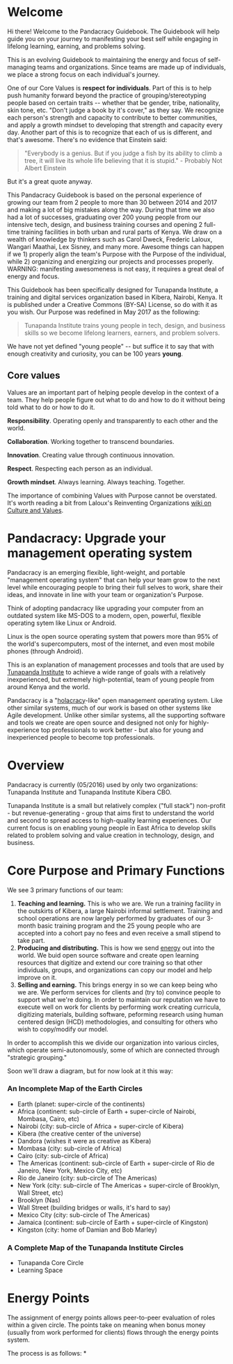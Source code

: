 # Welcome

Hi there! Welcome to the Pandacracy Guidebook. The Guidebook will help guide you on your journey to manifesting your best self while engaging in lifelong learning, earning, and problems solving.

This is an evolving Guidebook to maintaining the energy and focus of self-managing teams and organizations. Since teams are made up of individuals, we place a strong focus on each individual's journey. 

One of our Core Values is **respect for individuals**. Part of this is to help push humanity forward beyond the practice of grouping/stereotyping people based on certain traits -- whether that be gender, tribe, nationality, skin tone, etc. "Don't judge a book by it's cover," as they say. We recognize each person's strength and capacity to contribute to better communities, and apply a growth mindset to developing that strength and capacity every day. Another part of this is to recognize that each of us is different, and that's awesome. There's no evidence that Einstein said: 

>"Everybody is a genius. But if you judge a fish by its ability to climb a tree, it will live its whole life believing that it is stupid." - Probably Not Albert Einstein 

But it's a great quote anyway.

This Pandacracy Guidebook is based on the personal experience of growing our team from 2 people to more than 30 between 2014 and 2017 and making a lot of big mistakes along the way. During that time we also had a lot of successes, graduating over 200 young people from our intensive tech, design, and business training courses and opening 2 full-time training facilities in both urban and rural parts of Kenya. We draw on a wealth of knowledge by thinkers such as Carol Dweck, Frederic Laloux, Wangari Maathai, Lex Sisney, and many more. Awesome things can happen if we 1) properly align the team's Purpose with the Purpose of the individual, while 2) organizing and energizing our projects and processes properly. WARNING: manifesting awesomeness is not easy, it requires a great deal of energy and focus.

This Guidebook has been specifically designed for Tunapanda Institute, a training and digital services organization based in Kibera, Nairobi, Kenya. It is published under a Creative Commons (BY-SA) License, so do with it as you wish. Our Purpose was redefined in May 2017 as the following:

> Tunapanda Institute trains young people in tech, design, and business skills so we become lifelong learners, earners, and problem solvers.

We have not yet defined "young people" -- but suffice it to say that with enough creativity and curiosity, you can be 100 years **young**.

## Core values

Values are an important part of helping people develop in the context of a team. They help people figure out what to do and how to do it without being told what to do or how to do it.

**Responsibility**. Operating openly and transparently to each other and the world.

**Collaboration**. Working together to transcend boundaries.

**Innovation**. Creating value through continuous innovation.

**Respect**. Respecting each person as an individual.

**Growth mindset**. Always learning. Always teaching. Together.

The importance of combining Values with Purpose cannot be overstated. It's worth reading a bit from Laloux's Reinventing Organizations [wiki on Culture and Values](http://www.reinventingorganizationswiki.com/Culture_and_Values).

# Pandacracy: Upgrade your management operating system 
Pandacracy is an emerging flexible, light-weight, and portable "management operating system" that can help your team grow to the next level while encouraging people to bring their full selves to work, share their ideas, and innovate in line with your team or organization's Purpose.

Think of adopting pandacracy like upgrading your computer from an outdated system like MS-DOS to a modern, open, powerful, flexible operating sytem like Linux or Android. 

Linux is the open source operating system that powers more than 95% of the world's supercomputers, most of the internet, and even most mobile phones (through Android).

This is an explanation of management processes and tools that are used by [Tunapanda Institute](www.tunapanda.org) to achieve a wide range of goals with a relatively inexperienced, but extremely high-potential, team of young people from around Kenya and the world.

Pandacracy is a "[holacracy](http://www.holacracy.org/how-it-works/)-like" open management operating system. Like other similar systems, much of our work is based on other systems like Agile development. Unlike other similar systems, all the supporting software and tools we create are open source and designed not only for highly-experience top professionals to work better - but also for young and inexperienced people to become top professionals.

# Overview
Pandacracy is currently (05/2016) used by only two organizations: Tunapanda Institute and Tunapanda Institute Kibera CBO.

Tunapanda Institute is a small but relatively complex ("full stack") non-profit - but revenue-generating - group that aims first to understand the world and second to spread access to high-quality learning experiences. Our current focus is on enabling young people in East Africa to develop skills related to problem solving and value creation in technology, design, and business.

# Core Purpose and Primary Functions

We see 3 primary functions of our team:

1. **Teaching and learning.** This is who we are. We run a training facility in the outskirts of Kibera, a large Nairobi informal settlement. Training and school operations are now largely performed by graduates of our 3-month basic training program and the 25 young people who are accepted into a cohort pay no fees and even receive a small stipend to take part.
2. **Producing and distributing.** This is how we send [energy](http://organizationalphysics.com/2012/02/20/the-universal-success-formula/) out into the world. We buid open source software and create open learning resources that digitize and extend our core training so that other individuals, groups, and organizations can copy our model and help improve on it.
3. **Selling and earning.** This brings energy in so we can keep being who we are. We perform services for clients and (try to) convince people to support what we're doing. In order to maintain our reputation we have to execute well on work for clients by performing work creating curricula, digitizing materials, building software, peforming research using human centered design (HCD) methodologies, and consulting for others who wish to copy/modify our model.

In order to accomplish this we divide our organization into various circles, which operate semi-autonomously, some of which are connected through "strategic grouping."

Soon we'll draw a diagram, but for now look at it this way:

### An Incomplete Map of the Earth Circles

* Earth (planet: super-circle of the continents)
 * Africa (continent: sub-circle of Earth + super-circle of Nairobi, Mombasa, Cairo, etc)
  * Nairobi (city: sub-circle of Africa + super-circle of Kibera)
   * Kibera (the creative center of the universe)
   * Dandora (wishes it were as creative as Kibera)
  * Mombasa (city: sub-circle of Africa)
  * Cairo (city: sub-circle of Africa)
 * The Americas (continent: sub-circle of Earth + super-circle of Rio de Janeiro, New York, Mexico City, etc)
  * Rio de Janeiro (city: sub-circle of The Americas)
  * New York (city: sub-circle of The Americas + super-circle of Brooklyn, Wall Street, etc)
   * Brooklyn (Nas)
   * Wall Street (building bridges or walls, it's hard to say)
  * Mexico City (city: sub-circle of The Americas)
 * Jamaica (continent: sub-circle of Earth + super-circle of Kingston)
  * Kingston (city: home of Damian and Bob Marley)

### A Complete Map of the Tunapanda Institute Circles
* Tunapanda Core Circle
 * Learning Space

# Energy Points
The assignment of energy points allows peer-to-peer evaluation of roles within a given circle. The points take on meaning when bonus money (usually from work performed for clients) flows through the energy points system.

The process is as follows:
* 
